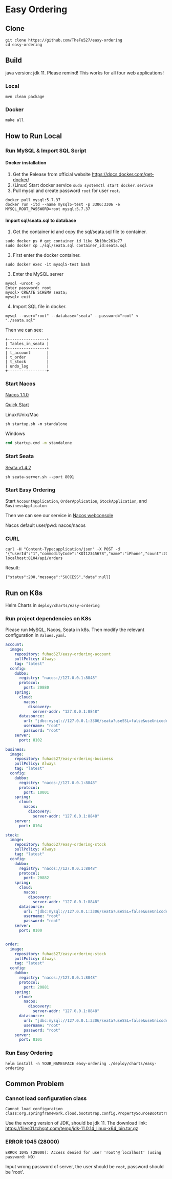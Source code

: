 # Easy Ordering

## Clone

```shell
git clone https://github.com/TheFu527/easy-ordering
cd easy-ordering
```

## Build

java version: jdk 11. Please remind! This works for all four web applications!

### Local

```shell
mvn clean package
```

### Docker

```shell
make all
```

## How to Run Local

### Run MySQL & Import SQL Script

#### Docker installation
1. Get the Release from official website https://docs.docker.com/get-docker/ 
2. (Linux) Start docker service `sudo systemctl start docker.serivce`
3. Pull mysql and create password `root` for user `root`.
```shell
docker pull mysql:5.7.37
docker run -itd --name mysql5-test -p 3306:3306 -e MYSQL_ROOT_PASSWORD=root mysql:5.7.37
```
#### Import sql/seata.sql to database
1. Get the container id and copy the sql/seata.sql file to container.
```
sudo docker ps # get container id like 5b10bc261e77
sudo docker cp ./sql/seata.sql container_id:seata.sql
```
3. First enter the docker container.
```
sudo docker exec -it mysql5-test bash
```
3. Enter the MySQL server
```
mysql -uroot -p
Enter password: root
mysql> CREATE SCHEMA seata;
mysql> exit
```
4. Import SQL file in docker.
```
mysql --user="root" --database="seata" --password="root" < "./seata.sql"
```


Then we can see:
```shell
+-----------------+
| Tables_in_seata |
+-----------------+
| t_account       |
| t_order         |
| t_stock         |
| undo_log        |
+-----------------+
```

### Start Nacos

[Nacos 1.1.0](https://github.com/alibaba/nacos/releases/tag/1.1.0)

[Quick Start](https://nacos.io/en-us/docs/quick-start.html)

Linux/Unix/Mac

```shell
sh startup.sh -m standalone
```

Windows

```cmd
cmd startup.cmd -m standalone
```

### Start Seata

[Seata v1.4.2](https://github.com/seata/seata/releases/tag/v1.4.2)

```shell
sh seata-server.sh --port 8091
```

### Start Easy Ordering

Start `AccountApplication`, `OrderApplication`, `StockApplication`, and `BusinessApplicaton`

Then we can see our service in [Nacos webconsole](http://127.0.0.1:8848/nacos/#/serviceManagement)

Nacos default user/pwd: nacos/nacos

### CURL

```shell
curl -H "Content-Type:application/json" -X POST -d '{"userId":"1","commodityCode":"KOI12345678","name":"iPhone","count":20,"amount":"1000"}' localhost:8104/api/orders
```

Result:

```shell
{"status":200,"message":"SUCCESS","data":null}
```

## Run on K8s

Helm Charts in `deploy/charts/easy-ordering`

### Run project dependencies on K8s

Please run MySQL, Nacos, Seata in k8s. Then modify the relevant configuration in `Values.yaml`.

```yaml
account:
  image:
    repository: fuhao527/easy-ordering-account
    pullPolicy: Always
    tag: "latest"
  config:
    dubbo:
      registry: "nacos://127.0.0.1:8848"
      protocol:
        port: 20880
    spring:
      cloud:
        nacos:
          discovery:
            server-addr: "127.0.0.1:8848"
      datasource:
        url: "jdbc:mysql://127.0.0.1:3306/seata?useSSL=false&useUnicode=true&characterEncoding=utf-8&allowMultiQueries=true"
        username: "root"
        password: "root"
    server:
      port: 8102

business:
  image:
    repository: fuhao527/easy-ordering-business
    pullPolicy: Always
    tag: "latest"
  config:
    dubbo:
      registry: "nacos://127.0.0.1:8848"
      protocol:
        port: 10001
    spring:
      cloud:
        nacos:
          discovery:
            server-addr: "127.0.0.1:8848"
    server:
      port: 8104

stock:
  image:
    repository: fuhao527/easy-ordering-stock
    pullPolicy: Always
    tag: "latest"
  config:
    dubbo:
      registry: "nacos://127.0.0.1:8848"
      protocol:
        port: 20882
    spring:
      cloud:
        nacos:
          discovery:
            server-addr: "127.0.0.1:8848"
      datasource:
        url: "jdbc:mysql://127.0.0.1:3306/seata?useSSL=false&useUnicode=true&characterEncoding=utf-8&allowMultiQueries=true"
        username: "root"
        password: "root"
    server:
      port: 8100


order:
  image:
    repository: fuhao527/easy-ordering-stock
    pullPolicy: Always
    tag: "latest"
  config:
    dubbo:
      registry: "nacos://127.0.0.1:8848"
      protocol:
        port: 20881
    spring:
      cloud:
        nacos:
          discovery:
            server-addr: "127.0.0.1:8848"
      datasource:
        url: "jdbc:mysql://127.0.0.1:3306/seata?useSSL=false&useUnicode=true&characterEncoding=utf-8&allowMultiQueries=true"
        username: "root"
        password: "root"
    server:
      port: 8101
```

### Run Easy Ordering

```shell
helm install -n YOUR_NAMESPACE easy-ordering ./deploy/charts/easy-ordering
```

## Common Problem
### Cannot load configuration class

 ```
Cannot load configuration class:org.springframework.cloud.bootstrap.config.PropertySourceBootstrapConfiguration
 ```

Use the wrong version of JDK, should be jdk 11. 
The download link: https://files01.tchspt.com/temp/jdk-11.0.14_linux-x64_bin.tar.gz

### ERROR 1045 (28000)

```
ERROR 1045 (28000): Access denied for user 'root'@'localhost' (using password: NO)
```

Input wrong password of server, the user should be `root`, password should be 'root'.
